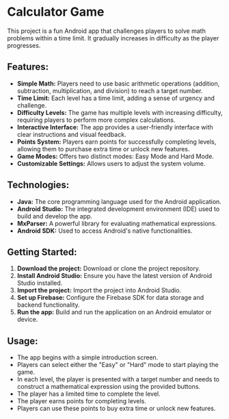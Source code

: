 # Calculator Game

This project is a fun Android app that challenges players to solve math problems within a time limit. It gradually increases in difficulty as the player progresses.

## Features:

* **Simple Math:**  Players need to use basic arithmetic operations (addition, subtraction, multiplication, and division) to reach a target number.
* **Time Limit:**  Each level has a time limit, adding a sense of urgency and challenge.
* **Difficulty Levels:** The game has multiple levels with increasing difficulty, requiring players to perform more complex calculations.
* **Interactive Interface:**  The app provides a user-friendly interface with clear instructions and visual feedback.
* **Points System:**  Players earn points for successfully completing levels, allowing them to purchase extra time or unlock new features.
* **Game Modes:**  Offers two distinct modes: Easy Mode and Hard Mode.
* **Customizable Settings:**  Allows users to adjust the system volume.


## Technologies:

* **Java:** The core programming language used for the Android application.
* **Android Studio:** The integrated development environment (IDE) used to build and develop the app.
* **MxParser:** A powerful library for evaluating mathematical expressions.
* **Android SDK:**  Used to access Android's native functionalities.


## Getting Started:

1. **Download the project:** Download or clone the project repository.
2. **Install Android Studio:** Ensure you have the latest version of Android Studio installed.
3. **Import the project:** Import the project into Android Studio.
4. **Set up Firebase:** Configure the Firebase SDK for data storage and backend functionality.
5. **Run the app:** Build and run the application on an Android emulator or device.


## Usage:

* The app begins with a simple introduction screen.
* Players can select either the "Easy" or "Hard" mode to start playing the game.
* In each level, the player is presented with a target number and needs to construct a mathematical expression using the provided buttons.
* The player has a limited time to complete the level.
* The player earns points for completing levels.
* Players can use these points to buy extra time or unlock new features.
